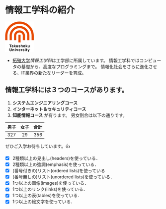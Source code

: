 # 情報工学科の紹介

![](logo.png)
<!-- Markdown記法を使って学-->
- [拓殖大学](https://www.takushoku-u.ac.jp/)*情報工学科*は工学部に所属しています。
情報工学科ではコンピュータの基礎から、高度なプログラミングまで。
情報化社会をさらに進化させる、IT業界の新たなリーダーを育成。
## 情報工学科には３つのコースがあります。
1. **システムエンジニアリングコース**
1. **インターネット＆セキュリティコース**
1. **知能情報コース**
が有ります。
男女割合は以下の通りです。

|男子|女子|合計|
|:---|:---:|---:|
| 327 | 29 | 356 |
ぜひご入学お待ちしています。:+1:

<!-- この部分より上に記述
を追加して下のチェックボックスで確認する -->
- [x] 2種類以上の見出し(headers)を使っている．
- [x] 2種類以上の強調(emphasis)を使っている．
- [x] (番号付きの)リスト(ordered lists)を使っている
- [x] (番号無しの)リスト(unordered lists)を使っている．
- [x] 1つ以上の画像(images)を使っている．
- [x] 1つ以上のリンク(links)を使っている．
- [x] 1つ以上の表(tables)を使っている．
- [x] 1つ以上の絵文字を使っている．
